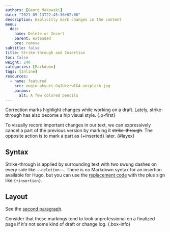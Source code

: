 ```yaml
---
authors: [Georg Makowski]
date: "2021-09-13T22:45:36+02:00"
description: Explicitly mark changes in the content
menu: 
  doc:
    name: Delete or Insert
    parent: extended
    pre: remove
subtitle: false
title: Strike-through and Insertion
toc: false
weight: 240
categories: [Markdown]
tags: [Inline]
resources:
  - name: featured
    src: engin-akyurt-GqJUczrwIG4-unsplash.jpg
    params:
      alt: A few colored pencils
---
```


Correction marks highlight changes while working on a draft. Lately, strike-through has also become a hip visual style.
{.p-first} <!--more-->

To visually record important changes in our text, we can expressively cancel a part of the previous version by marking it ~~strike-through~~. The opposite action is to mark a part as {+inserted} later.
{#layex}


## Syntax

Strike-through is applied by surrounding text with two swung dashes on every side like `~~deletion~~`. There is no Markdown syntax for an insertion available for Hugo, but you can use the [replacement code](/doc/improved/replace) with the plus sign like `{‍+insertion}`.

## Layout

See the [second paragraph](#layex).

Consider that these markings tend to look unprofessional on a finalized page if it's not some kind of draft or change log.
{.box-info}
